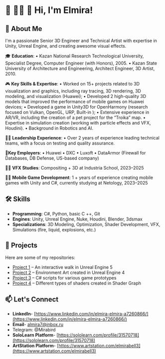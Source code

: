 # 👋 🙋‍♀️ 🎉 Hi, I'm Elmira!

## 🌟 About Me
I'm a passionate Senior 3D Engineer and Technical Artist with expertise in Unity, Unreal Engine, and creating awesome visual effects.

🎓 **Education**:
•	Kazan National Research Technological University, Specialist Degree, Computer Engineer (with Honors), 2005.
•	Kazan State University of Architecture and Engineering, Architect Engineer, 3D Artist, 2010.

🎮 **Key Skills & Expertise**:
•	Worked on 15+ projects related to 3D visualization and graphics, including ray tracing, 3D rendering, 3D modeling, and visualization (Huawei);
•	Developed 2 high-quality 3D models that improved the performance of mobile games on Huawei devices;
•	Developed a game in Unity3D for OpenHarmony (research focused on Vulkan, OpenGL, URP, Built-in );
•	Extensive experience in AR/VR, including the creation of a pet project for the “Troika” map.
•	Expertise in simulation creation (working with particle effects and VFX, Houdini).
•	Background in Robotics and AI.

👨‍💼 **Leadership Experience**: 
•	Over 2 years of experience leading technical teams, with a focus on testing and quality assurance.

💼**Key Employers**:
•	Huawei
•	DXC
•	Luxoft
•	DataArmor (Firewall for Databases, DB Defense, US-based company)

👩‍🎓 **VFX Studies**: Compositing + 3D at Industria School, 2023–2025

👩‍🎓 **Mobile Game Development**: 1 + years of experience creating mobile games with Unity and C#, currently studying at Netology, 2023–2025

## 🛠 Skills
- **Programming**: C#, Python, basic C ++, Git 
- **Engines**: Unity, Unreal Engine, Nuke, Houdini, Blender, 3dsmax
- **Specializations**: 3D Modeling, Optimization, Shader Development, VFX, Simulations (fire, liquid, explosions, etc.)

## 🚀 Projects
Here are some of my repositories:
- [Project 1](https://github.com/Mirabird/Unreal_Interactive_walk) –  An interactive walk in Unreal Engine 5
- [Project 2](https://github.com/Mirabird/Unreal_Project4) – Environment Art created in Unreal Engine 4
- [Project 3](https://github.com/Mirabird/Unity_Projects_Netology) – C# scripts for various game prototypes
- [Project 4](https://github.com/Mirabird/Shaders_in_Shader_graph) – Different types of shaders created in Shader Graph

## 📫 Let's Connect
- **LinkedIn**- [https://www.linkedin.com/in/elmira-elmira-a7260866/](https://www.linkedin.com/in/elmira-elmira-a7260866/)
- **Email**- [almira7@inbox.ru](almira7@inbox.ru)
- Telegram: @Mirabird
- **SoloLearn Platform**- [https://sololearn.com/profile/31570718](https://sololearn.com/profile/31570718)
- **ArtStation Platform**- [https://www.artstation.com/elmirabell3](https://www.artstation.com/elmirabell3)

